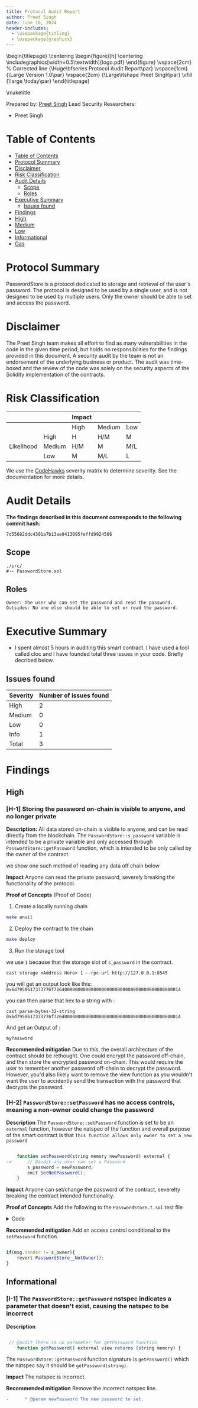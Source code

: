 ```yaml
---
title: Protocol Audit Report
author: Preet Singh
date: June 10, 2024
header-includes:
  - \usepackage{titling}
  - \usepackage{graphicx}
---
```


\begin{titlepage}
\centering
\begin{figure}[h]
\centering
\includegraphics[width=0.5\textwidth]{logo.pdf}
\end{figure}
\vspace{2cm} % Corrected line
{\Huge\bfseries Protocol Audit Report\par}
\vspace{1cm}
{\Large Version 1.0\par}
\vspace{2cm}
{\Large\itshape Preet Singh\par}
\vfill
{\large \today\par}
\end{titlepage}

\maketitle

<!-- Your report starts here! -->

Prepared by: [Preet Singh](https://twitter.com/Preet132319)
Lead Security Researchers:

- Preet Singh

# Table of Contents

- [Table of Contents](#table-of-contents)
- [Protocol Summary](#protocol-summary)
- [Disclaimer](#disclaimer)
- [Risk Classification](#risk-classification)
- [Audit Details](#audit-details)
  - [Scope](#scope)
  - [Roles](#roles)
- [Executive Summary](#executive-summary)
  - [Issues found](#issues-found)
- [Findings](#findings)
- [High](#high)
- [Medium](#medium)
- [Low](#low)
- [Informational](#informational)
- [Gas](#gas)

# Protocol Summary

PasswordStore is a protocol dedicated to storage and retrieval of the user's password. The protocol is designed to be used by a single user, and is not designed to be used by multiple users. Only the owner should be able to set and access the password.

# Disclaimer

The Preet Singh team makes all effort to find as many vulnerabilities in the code in the given time period, but holds no responsibilities for the findings provided in this document. A security audit by the team is not an endorsement of the underlying business or product. The audit was time-boxed and the review of the code was solely on the security aspects of the Solidity implementation of the contracts.

# Risk Classification

|            |        | Impact |        |     |
| ---------- | ------ | ------ | ------ | --- |
|            |        | High   | Medium | Low |
|            | High   | H      | H/M    | M   |
| Likelihood | Medium | H/M    | M      | M/L |
|            | Low    | M      | M/L    | L   |

We use the [CodeHawks](https://docs.codehawks.com/hawks-auditors/how-to-evaluate-a-finding-severity) severity matrix to determine severity. See the documentation for more details.

# Audit Details

**The findings described in this document corresponds to the following commit hash:**

```
7d55682ddc4301a7b13ae9413095feffd9924566
```

## Scope

```
./src/
#-- PasswordStore.sol
```

## Roles

```
Owner: The user who can set the password and read the password.
Outsides: No one else should be able to set or read the password.
```

# Executive Summary

- I spent almost 5 hours in auditing this smart contract. I have used a tool called cloc and I have founded total three issues in your code. Briefly decribed below.

## Issues found

| Severity | Number of issues found |
| -------- | ---------------------- |
| High     | 2                      |
| Medium   | 0                      |
| Low      | 0                      |
| Info     | 1                      |
| Total    | 3                      |

# Findings

## High

### [H-1] Storing the password on-chain is visible to anyone, and no longer private

**Description:** All data stored on-chain is visible to anyone, and can be read directly from the blockchain. The `PasswordStore::s_password` variable is intended to be a private variable and only accessed through `PasswordStore::getPassword` function, which is intended to be only called by the owner of the contract.

we show one such method of reading any data off chain below

**Impact** Anyone can read the private password, severely breaking the functionality of the protocol.

**Proof of Concepts** (Proof of Code)

1. Create a locally running chain

```bash
make anvil
```

2. Deploy the contract to the chain

```bash
make deploy
```

3. Run the storage tool

we use `1` because that the storage slot of `s_password` in the contract.

```
cast storage <Address Here> 1 --rpc-url http://127.0.0.1:8545
```

you will get an output look like this:
`0x6d7950617373776f726400000000000000000000000000000000000000000014`

you can then parse that hex to a string with :

```
cast parse-bytes-32-string 0x6d7950617373776f726400000000000000000000000000000000000000000014
```

And get an Output of :

```
myPassword
```

**Recommended mitigation** Due to this, the overall architecture of the contract should be rethought. One could encrypt the password off-chain, and then store the encrypted password on-chain. This would require the user to remember another password off-chain to decrypt the password. However, you'd also likely want to remove the view function as you wouldn't want the user to accidently send the transaction with the password that decrypts the password.

### [H-2] `PasswordStore::setPassword` has no access controls, meaning a non-owner could change the password

**Description** The `PasswordStore::setPassword` function is set to be an `external` function, however the natspec of the function and overall purpose of the smart contract is that `This function allows only owner to set a new password`

```javascript

    function setPassword(string memory newPassword) external {
->      // @audit any user can set a Password
        s_password = newPassword;
        emit SetNetPassword();
    }
```

**Impact** Anyone can set/change the password of the contract, severelty breaking the contract intended functionality.

**Proof of Concepts** Add the following to the `PasswordStore.t.sol` test file

<details>
<summary>Code</summary>

```javascript
    //Testing that anybody can set Password
    function test_anybody_can_set_password(address randomAddress) public {
        vm.assume(randomAddress != owner);
        vm.prank(randomAddress);
        string memory expectedPassword = "My New Password";
        passwordStore.setPassword(expectedPassword);

        vm.prank(owner);
        string memory actualPassword = passwordStore.getPassword();
        assertEq(actualPassword, expectedPassword);
    }

```

</details>

**Recommended mitigation** Add an access control conditional to the `setPassword` function.

```javascript

if(msg.sender != s_owner){
    revert PasswordStore__NotOwner();
}

```

## Informational

### [I-1] The `PasswordStore::getPassword` nstspec indicates a parameter that doesn't exist, causing the natspec to be incorrect

**Description**

```javascript

 // @audit There is no parameter for getPassword function
    function getPassword() external view returns (string memory) {
```

The `PasswordStore::getPassword` function signature is `getPassword()` which the natspec say it should be `getPassword(string)`.

**Impact** The natspec is incorrect.

**Recommended mitigation** Remove the incorrect natspec line.

```diff
-      * @param newPassword The new password to set.
```
